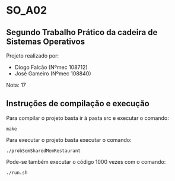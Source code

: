 # SO_A02
## Segundo Trabalho Prático da cadeira de Sistemas Operativos
Projeto realizado por:
- Diogo Falcão (Nºmec 108712)
- José Gameiro (Nºmec 108840)

Nota: 17

## Instruções de compilação e execução
Para compilar o projeto basta ir à pasta src e executar o comando:
```
make
```
Para executar o projeto basta executar o comando:
```
./probSemSharedMemRestaurant
```
Pode-se também executar o código 1000 vezes com o comando:
```
./run.sh
```

